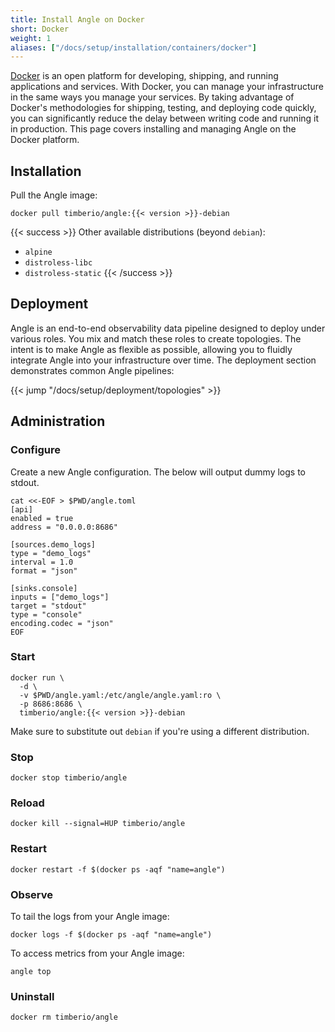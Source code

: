 ```yaml
---
title: Install Angle on Docker
short: Docker
weight: 1
aliases: ["/docs/setup/installation/containers/docker"]
---
```


[Docker] is an open platform for developing, shipping, and running applications and services. With Docker, you can manage your infrastructure in the same ways you manage your services. By taking advantage of Docker's methodologies for shipping, testing, and deploying code quickly, you can significantly reduce the delay between writing code and running it in production. This page covers installing and managing Angle on the Docker platform.

## Installation

Pull the Angle image:

```shell
docker pull timberio/angle:{{< version >}}-debian
```

{{< success >}}
Other available distributions (beyond `debian`):

* `alpine`
* `distroless-libc`
* `distroless-static`
{{< /success >}}

## Deployment

Angle is an end-to-end observability data pipeline designed to deploy under various roles. You mix and match these roles to create topologies. The intent is to make Angle as flexible as possible, allowing you to fluidly integrate Angle into your infrastructure over time. The deployment section demonstrates common Angle pipelines:

{{< jump "/docs/setup/deployment/topologies" >}}

## Administration

### Configure

Create a new Angle configuration. The below will output dummy logs to stdout.

```shell
cat <<-EOF > $PWD/angle.toml
[api]
enabled = true
address = "0.0.0.0:8686"

[sources.demo_logs]
type = "demo_logs"
interval = 1.0
format = "json"

[sinks.console]
inputs = ["demo_logs"]
target = "stdout"
type = "console"
encoding.codec = "json"
EOF
```

### Start

```shell
docker run \
  -d \
  -v $PWD/angle.yaml:/etc/angle/angle.yaml:ro \
  -p 8686:8686 \
  timberio/angle:{{< version >}}-debian
```

Make sure to substitute out `debian` if you're using a different distribution.

### Stop

```shell
docker stop timberio/angle
```

### Reload

```shell
docker kill --signal=HUP timberio/angle
```

### Restart

```shell
docker restart -f $(docker ps -aqf "name=angle")
```

### Observe

To tail the logs from your Angle image:

```shell
docker logs -f $(docker ps -aqf "name=angle")
```

To access metrics from your Angle image:

```shell
angle top
```

### Uninstall

```shell
docker rm timberio/angle
```

[docker]: https://docker.com
